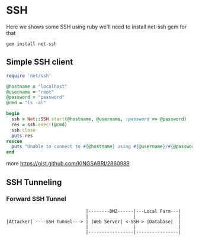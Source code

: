# SSH
Here we shows some SSH using ruby
we'll need to install net-ssh gem for that

```
gem install net-ssh
```


## Simple SSH client
```ruby
require 'net/ssh'

@hostname = "localhost"
@username = "root"
@password = "password"
@cmd = "ls -al"

begin
  ssh = Net::SSH.start(@hostname, @username, :password => @password)
  res = ssh.exec!(@cmd)
  ssh.close
  puts res
rescue
  puts "Unable to connect to #{@hostname} using #{@username}/#{@password}"
end
```

more
https://gist.github.com/KINGSABRI/2860989

## SSH Tunneling

### Forward SSH Tunnel 
```
                              |--------DMZ------|---Local Farm---|
                              |                 |                |
|Attacker| ----SSH Tunnel---> | |Web Server| <-SSH-> |Database|  |
                              |                 |                |
                              |-----------------|----------------|
```